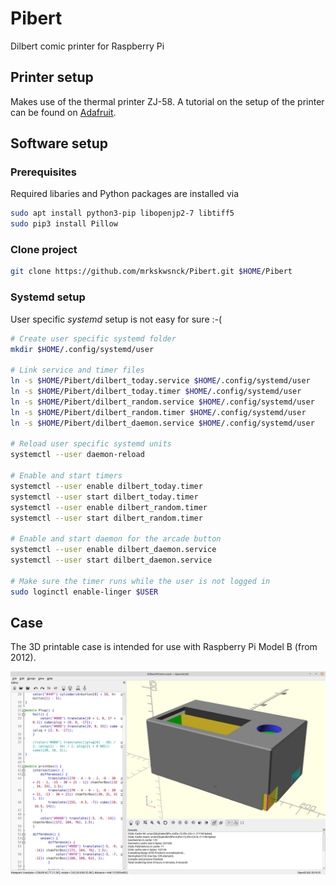 # Pibert

Dilbert comic printer for Raspberry Pi

## Printer setup

Makes use of the thermal printer ZJ-58.
A tutorial on the setup of the printer can be found on [Adafruit](https://learn.adafruit.com/instant-camera-using-raspberry-pi-and-thermal-printer/system-setup).

## Software setup

### Prerequisites

Required libaries and Python packages are installed via

```bash
sudo apt install python3-pip libopenjp2-7 libtiff5
sudo pip3 install Pillow
```

### Clone project

```bash
git clone https://github.com/mrkskwsnck/Pibert.git $HOME/Pibert
```

### Systemd setup

User specific _systemd_ setup is not easy for sure :-(

```bash
# Create user specific systemd folder
mkdir $HOME/.config/systemd/user

# Link service and timer files
ln -s $HOME/Pibert/dilbert_today.service $HOME/.config/systemd/user
ln -s $HOME/Pibert/dilbert_today.timer $HOME/.config/systemd/user
ln -s $HOME/Pibert/dilbert_random.service $HOME/.config/systemd/user
ln -s $HOME/Pibert/dilbert_random.timer $HOME/.config/systemd/user
ln -s $HOME/Pibert/dilbert_daemon.service $HOME/.config/systemd/user

# Reload user specific systemd units
systemctl --user daemon-reload

# Enable and start timers
systemctl --user enable dilbert_today.timer
systemctl --user start dilbert_today.timer
systemctl --user enable dilbert_random.timer
systemctl --user start dilbert_random.timer

# Enable and start daemon for the arcade button
systemctl --user enable dilbert_daemon.service
systemctl --user start dilbert_daemon.service

# Make sure the timer runs while the user is not logged in
sudo loginctl enable-linger $USER
```

## Case

The 3D printable case is intended for use with Raspberry Pi Model B (from 2012).

![3D printable case model](case.png)
